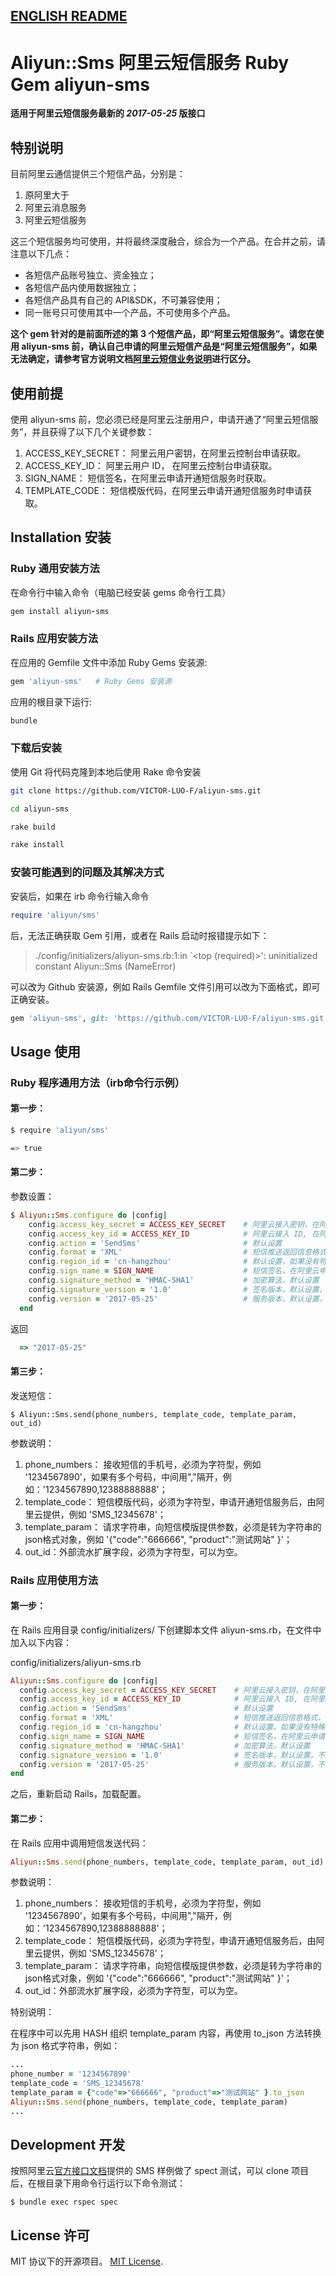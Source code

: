 ## [ENGLISH README](./README.md)

# Aliyun::Sms 阿里云短信服务 Ruby Gem aliyun-sms

**适用于阿里云短信服务最新的 *2017-05-25* 版接口**

## 特别说明

目前阿里云通信提供三个短信产品，分别是：

1. 原阿里大于
2. 阿里云消息服务
3. 阿里云短信服务

这三个短信服务均可使用，并将最终深度融合，综合为一个产品。在合并之前，请注意以下几点：

* 各短信产品账号独立、资金独立；
* 各短信产品内使用数据独立；
* 各短信产品具有自己的 API&SDK，不可兼容使用；
* 同一账号只可使用其中一个产品，不可使用多个产品。

**这个 gem 针对的是前面所述的第 3 个短信产品，即“阿里云短信服务”。请您在使用 aliyun-sms 前，确认自己申请的阿里云短信产品是“阿里云短信服务”，如果无法确定，请参考官方说明文档[阿里云短信业务说明](https://help.aliyun.com/document_detail/63097.html?spm=a2c4g.11186623.6.542.6fZlRU)进行区分。**

## 使用前提

使用 aliyun-sms 前，您必须已经是阿里云注册用户，申请开通了“阿里云短信服务”，并且获得了以下几个关键参数：

1. ACCESS\_KEY\_SECRET：   阿里云用户密钥，在阿里云控制台申请获取。
2. ACCESS\_KEY\_ID：       阿里云用户 ID， 在阿里云控制台申请获取。
3. SIGN\_NAME：            短信签名，在阿里云申请开通短信服务时获取。
4. TEMPLATE\_CODE：        短信模版代码，在阿里云申请开通短信服务时申请获取。

## Installation 安装

### Ruby 通用安装方法
在命令行中输入命令（电脑已经安装 gems 命令行工具）

```ruby
gem install aliyun-sms
```

### Rails 应用安装方法

在应用的 Gemfile 文件中添加 Ruby Gems 安装源:

```ruby
gem 'aliyun-sms'   # Ruby Gems 安装源
```

应用的根目录下运行:

```ruby
bundle
```

### 下载后安装

使用 Git 将代码克隆到本地后使用 Rake 命令安装

```bash
git clone https://github.com/VICTOR-LUO-F/aliyun-sms.git

cd aliyun-sms

rake build

rake install
```

### 安装可能遇到的问题及其解决方式  

安装后，如果在 irb 命令行输入命令

```ruby
require 'aliyun/sms'
```

后，无法正确获取 Gem 引用，或者在 Rails 启动时报错提示如下：

> ./config/initializers/aliyun-sms.rb:1:in `<top (required)>': uninitialized constant Aliyun::Sms (NameError)

可以改为 Github 安装源，例如 Rails Gemfile 文件引用可以改为下面格式，即可正确安装。

```ruby
gem 'aliyun-sms', git: 'https://github.com/VICTOR-LUO-F/aliyun-sms.git'
```

## Usage 使用

### Ruby 程序通用方法（irb命令行示例）

#### 第一步：

```bash
$ require 'aliyun/sms'
```

```bash
=> true
```

#### 第二步：

参数设置：

```ruby
$ Aliyun::Sms.configure do |config|
    config.access_key_secret = ACCESS_KEY_SECRET    # 阿里云接入密钥，在阿里云控制台申请
    config.access_key_id = ACCESS_KEY_ID            # 阿里云接入 ID, 在阿里云控制台申请
    config.action = 'SendSms'                       # 默认设置
    config.format = 'XML'                           # 短信推送返回信息格式，可以填写 'JSON'或者'XML'
    config.region_id = 'cn-hangzhou'                # 默认设置，如果没有特殊需要，可以不改      
    config.sign_name = SIGN_NAME                    # 短信签名，在阿里云申请开通短信服务时申请获取
    config.signature_method = 'HMAC-SHA1'           # 加密算法，默认设置
    config.signature_version = '1.0'                # 签名版本，默认设置，不用修改
    config.version = '2017-05-25'                   # 服务版本，默认设置，不用修改
  end

```
返回

```ruby
  => "2017-05-25"
```

#### 第三步：

发送短信：

    $ Aliyun::Sms.send(phone_numbers, template_code, template_param, out_id)
    
参数说明：

1. phone_numbers： 接收短信的手机号，必须为字符型，例如 '1234567890'，如果有多个号码，中间用","隔开，例如：'1234567890,12388888888'；
2. template\_code： 短信模版代码，必须为字符型，申请开通短信服务后，由阿里云提供，例如 'SMS_12345678'；
3. template_param： 请求字符串，向短信模版提供参数，必须是转为字符串的json格式对象，例如 '{"code":"666666", "product":"测试网站" }'；
4. out_id：外部流水扩展字段，必须为字符型，可以为空。


### Rails 应用使用方法

#### 第一步：

在 Rails 应用目录 config/initializers/ 下创建脚本文件 aliyun-sms.rb，在文件中加入以下内容：

config/initializers/aliyun-sms.rb

```ruby
Aliyun::Sms.configure do |config|
  config.access_key_secret = ACCESS_KEY_SECRET    # 阿里云接入密钥，在阿里云控制台申请
  config.access_key_id = ACCESS_KEY_ID            # 阿里云接入 ID, 在阿里云控制台申请
  config.action = 'SendSms'                       # 默认设置
  config.format = 'XML'                           # 短信推送返回信息格式，可以填写 'JSON'或者'XML'
  config.region_id = 'cn-hangzhou'                # 默认设置，如果没有特殊需要，可以不改      
  config.sign_name = SIGN_NAME                    # 短信签名，在阿里云申请开通短信服务时申请获取
  config.signature_method = 'HMAC-SHA1'           # 加密算法，默认设置
  config.signature_version = '1.0'                # 签名版本，默认设置，不用修改
  config.version = '2017-05-25'                   # 服务版本，默认设置，不用修改
end
```
之后，重新启动 Rails，加载配置。 

#### 第二步：

在 Rails 应用中调用短信发送代码：

```ruby
Aliyun::Sms.send(phone_numbers, template_code, template_param, out_id)
```    

参数说明：

1. phone_numbers： 接收短信的手机号，必须为字符型，例如 '1234567890'，如果有多个号码，中间用","隔开，例如：'1234567890,12388888888'；
2. template\_code： 短信模版代码，必须为字符型，申请开通短信服务后，由阿里云提供，例如 'SMS_12345678'；
3. template_param： 请求字符串，向短信模版提供参数，必须是转为字符串的json格式对象，例如 '{"code":"666666", "product":"测试网站" }'；
4. out_id：外部流水扩展字段，必须为字符型，可以为空。

特别说明：

在程序中可以先用 HASH 组织 template\_param 内容，再使用 to_json 方法转换为 json 格式字符串，例如：

```ruby
...
phone_number = '1234567890'
template_code = 'SMS_12345678'
template_param = {"code"=>"666666", "product"=>"测试网站" }.to_json
Aliyun::Sms.send(phone_numbers, template_code, template_param)
...
```    

## Development 开发

按照阿里云[官方接口文档](https://help.aliyun.com/document_detail/56189.html?spm=a2c4g.11186623.6.580.o8Fm0S)提供的 SMS 样例做了 spect 测试，可以 clone 项目后，在根目录下用命令行运行以下命令测试：

    $ bundle exec rspec spec


## License 许可

MIT 协议下的开源项目。 [MIT License](http://opensource.org/licenses/MIT).
